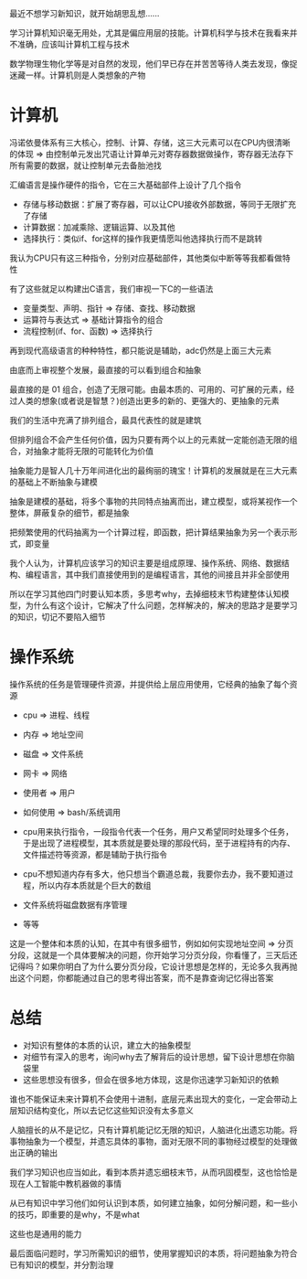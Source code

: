 最近不想学习新知识，就开始胡思乱想......

学习计算机知识毫无用处，尤其是偏应用层的技能。计算机科学与技术在我看来并不准确，应该叫计算机工程与技术

数学物理生物化学等是对自然的发现，他们早已存在并苦苦等待人类去发现，像捉迷藏一样。计算机则是人类想象的产物

# 计算机
冯诺依曼体系有三大核心，控制、计算、存储，这三大元素可以在CPU内很清晰的体现 => 由控制单元发出咒语让计算单元对寄存器数据做操作，寄存器无法存下所有需要的数据，就让控制单元去备胎池找

汇编语言是操作硬件的指令，它在三大基础部件上设计了几个指令

- 存储与移动数据：扩展了寄存器，可以让CPU接收外部数据，等同于无限扩充了存储
- 计算数据：加减乘除、逻辑运算、以及其他
- 选择执行：类似if、for这样的操作我更情愿叫他选择执行而不是跳转

我认为CPU只有这三种指令，分别对应基础部件，其他类似中断等等我都看做特性

有了这些就足以构建出C语言，我们审视一下C的一些语法

- 变量类型、声明、指针 => 存储、查找、移动数据
- 运算符与表达式 => 基础计算指令的组合
- 流程控制(if、for、函数) => 选择执行

再到现代高级语言的种种特性，都只能说是辅助，adc仍然是上面三大元素

由底而上审视整个发展，最直接的可以看到组合和抽象

最直接的是 01 组合，创造了无限可能。由最本质的、可用的、可扩展的元素，经过人类的想象(或者说是智慧？)创造出更多的新的、更强大的、更抽象的元素

我们的生活中充满了排列组合，最具代表性的就是建筑

但排列组合不会产生任何价值，因为只要有两个以上的元素就一定能创造无限的组合，对抽象才能将无限的可能转化为价值

抽象能力是智人几十万年间进化出的最绚丽的瑰宝！计算机的发展就是在三大元素的基础上不断抽象与建模

抽象是建模的基础，将多个事物的共同特点抽离而出，建立模型，或将某视作一个整体，屏蔽复杂的细节，都是抽象

把频繁使用的代码抽离为一个计算过程，即函数，把计算结果抽象为另一个表示形式，即变量

我个人认为，计算机应该学习的知识主要是组成原理、操作系统、网络、数据结构、编程语言，其中我们直接使用到的是编程语言，其他的间接且并非全部使用

所以在学习其他四门时要认知本质，多思考why，去掉细枝末节构建整体认知模型，为什么有这个设计，它解决了什么问题，怎样解决的，解决的思路才是要学习的知识，切记不要陷入细节

# 操作系统
操作系统的任务是管理硬件资源，并提供给上层应用使用，它经典的抽象了每个资源

- cpu => 进程、线程
- 内存 => 地址空间
- 磁盘 => 文件系统
- 网卡 => 网络
- 使用者 => 用户
- 如何使用 => bash/系统调用

- cpu用来执行指令，一段指令代表一个任务，用户又希望同时处理多个任务，于是出现了进程模型，其本质就是要处理的那段代码，至于进程持有的内存、文件描述符等资源，都是辅助于执行指令
- cpu不想知道内存有多大，他只想当个霸道总裁，我要你去办，我不要知道过程，所以内存本质就是个巨大的数组
- 文件系统将磁盘数据有序管理
- 等等

这是一个整体和本质的认知，在其中有很多细节，例如如何实现地址空间 => 分页分段，这就是一个具体要解决的问题，你开始学习分页分段，你看懂了，三天后还记得吗？如果你明白了为什么要分页分段，它设计思想是怎样的，无论多久我再抛出这个问题，你都能通过自己的思考得出答案，而不是靠查询记忆得出答案

# 总结
- 对知识有整体的本质的认识，建立大的抽象模型
- 对细节有深入的思考，询问why去了解背后的设计思想，留下设计思想在你脑袋里
- 这些思想没有很多，但会在很多地方体现，这是你迅速学习新知识的依赖

谁也不能保证未来计算机不会使用十进制，底层元素出现大的变化，一定会带动上层知识结构变化，所以去记忆这些知识没有太多意义

人脑擅长的从不是记忆，只有计算机能记忆无限的知识，人脑进化出遗忘功能。将事物抽象为一个模型，并遗忘具体的事物，面对无限不同的事物经过模型的处理做出正确的输出

我们学习知识也应当如此，看到本质并遗忘细枝末节，从而巩固模型，这也恰恰是现在人工智能中教机器做的事情

从已有知识中学习他们如何认识到本质，如何建立抽象，如何分解问题，和一些小的技巧，即重要的是why，不是what

这些也是通用的能力

最后面临问题时，学习所需知识的细节，使用掌握知识的本质，将问题抽象为符合已有知识的模型，并分割治理
